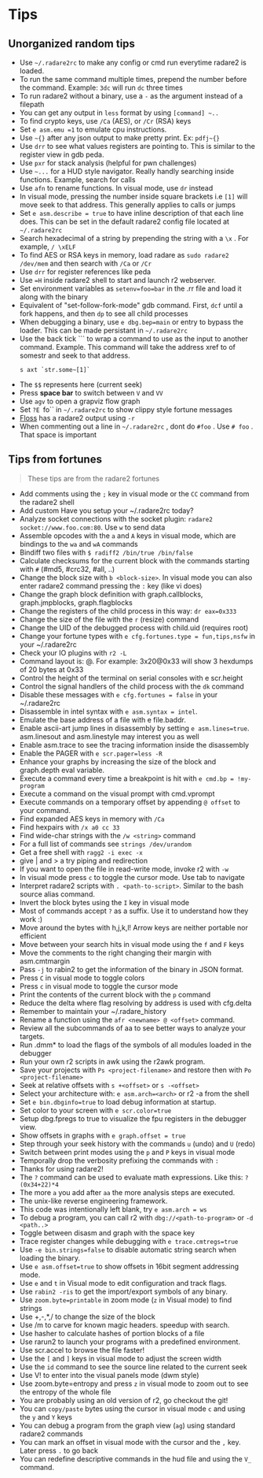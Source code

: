 # Tips

## **Unorganized random tips**

- Use `~/.radare2rc` to make any config or cmd run everytime radare2 is loaded.
- To run the same command multiple times, prepend the number before the command. Example: `3dc` will run `dc` three times
- To run radare2 without a binary, use a `-` as the argument instead of a filepath
- You can get any output in `less` format by using `[command] ~..`
- To find crypto keys, use `/Ca` (AES), or `/Cr` (RSA) keys
- Set `e asm.emu =1` to emulate cpu instructions.
- Use `~{}` after any json output to make pretty print. Ex: `pdfj~{}`
- Use `drr` to see what values registers are pointing to. This is similar to the register view in gdb peda.
- Use `pxr` for stack analysis (helpful for pwn challenges)
- Use `~...` for a HUD style navigator. Really handly searching inside functions. Example, search for calls
- Use `afn` to rename functions. In visual mode, use `dr` instead
- In visual mode, pressing the number inside square brackets i.e `[1]` will move seek to that address. This generally applies to calls or jumps
- Set `e asm.describe = true` to have inline description of that each line does. This can be set in the default radare2 config file located at `~/.radare2rc`
- Search hexadecimal of a string by prepending the string with a `\x` . For example, `/ \xELF`
- To find AES or RSA keys in memory, load radare as `sudo radare2 /dev/mem` and then search with `/Ca` or `/Cr`
- Use `drr` for register references like peda
- Use `=H` inside radare2 shell to start and launch r2 webserver.
- Set environment variables as `setenv=foo=bar` in the .rr file and load it along with the binary
- Equivalent of "set-follow-fork-mode" gdb command. First, `dcf` until a fork happens, and then `dp` to see all child processes
- When debugging a binary, use `e dbg.bep=main` or entry to bypass the loader. This can be made persistant in `~/.radare2rc`
- Use the back tick ``` to wrap a command to use as the input to another command. Example. This command will take the address xref to of somestr and seek to that address. 
	```text
	s axt `str.some~[1]`
	``` 
- The `$$` represents here (current seek)
- Press **space bar** to switch between `V` and `VV`
- Use `agv` to open a grapviz flow graph
- Set `?E `fo`` in `~/.radare2rc` to show clippy style fortune messages
- [Floss](https://github.com/fireeye/flare-floss/releases) has a radare2 output using `-r`
- When commenting out a line in `~/.radare2rc` , dont do `#foo` . Use `# foo` . That space is important


## **Tips from fortunes**
  > These tips are from the radare2 fortunes

 - Add comments using the `;` key in visual mode or the `CC` command from the radare2 shell
 - Add custom Have you setup your ~/.radare2rc today?
 - Analyze socket connections with the socket plugin: `radare2 socket://www.foo.com:80`. Use `w` to send data
 - Assemble opcodes with the `a` and `A` keys in visual mode, which are bindings to the `wa` and `wA` commands
 - Bindiff two files with `$ radiff2 /bin/true /bin/false`
 - Calculate checksums for the current block with the commands starting with `#` (#md5, #crc32, #all, ..)
 - Change the block size with `b <block-size>`. In visual mode you can also enter radare2 command pressing the `:` key (like vi does)
 - Change the graph block definition with graph.callblocks, graph.jmpblocks, graph.flagblocks
 - Change the registers of the child process in this way: `dr eax=0x333`
 - Change the size of the file with the `r` (resize) command
 - Change the UID of the debugged process with child.uid (requires root)
 - Change your fortune types with `e cfg.fortunes.type = fun,tips,nsfw` in your ~/.radare2rc
 - Check your IO plugins with `r2 -L`
 - Command layout is: <repeat><command><bytes>@<offset>.  For example: 3x20@0x33 will show 3 hexdumps of 20 bytes at 0x33
 - Control the height of the terminal on serial consoles with e scr.height
 - Control the signal handlers of the child process with the `dk` command
 - Disable these messages with `e cfg.fortunes = false` in your ~/.radare2rc
 - Disassemble in intel syntax with `e asm.syntax = intel`.
 - Emulate the base address of a file with e file.baddr.
 - Enable ascii-art jump lines in disassembly by setting `e asm.lines=true`. asm.linesout and asm.linestyle may interest you as well
 - Enable asm.trace to see the tracing information inside the disassembly
 - Enable the PAGER with `e scr.pager=less -R`
 - Enhance your graphs by increasing the size of the block and graph.depth eval variable.
 - Execute a command every time a breakpoint is hit with `e cmd.bp = !my-program`
 - Execute a command on the visual prompt with cmd.vprompt
 - Execute commands on a temporary offset by appending `@ offset` to your command.
 - Find expanded AES keys in memory with `/Ca`
 - Find hexpairs with `/x a0 cc 33`
 - Find wide-char strings with the `/w <string>` command
 - For a full list of commands see `strings /dev/urandom`
 - Get a free shell with `ragg2 -i exec -x`
 - give | and > a try piping and redirection
 - If you want to open the file in read-write mode, invoke r2 with `-w`
 - In visual mode press `c` to toggle the cursor mode. Use tab to navigate
 - Interpret radare2 scripts with `. <path-to-script>`. Similar to the bash source alias command.
 - Invert the block bytes using the `I` key in visual mode
 - Most of commands accept `?` as a suffix. Use it to understand how they work :)
 - Move around the bytes with h,j,k,l! Arrow keys are neither portable nor efficient
 - Move between your search hits in visual mode using the `f` and `F` keys
 - Move the comments to the right changing their margin with asm.cmtmargin
 - Pass `-j` to rabin2 to get the information of the binary in JSON format.
 - Press `C` in visual mode to toggle colors
 - Press `c` in visual mode to toggle the cursor mode
 - Print the contents of the current block with the `p` command
 - Reduce the delta where flag resolving by address is used with cfg.delta
 - Remember to maintain your ~/.radare_history
 - Rename a function using the `afr <newname> @ <offset>` command.
 - Review all the subcommands of aa to see better ways to analyze your targets.
 - Run .dmm* to load the flags of the symbols of all modules loaded in the debugger
 - Run your own r2 scripts in awk using the r2awk program.
 - Save your projects with `Ps <project-filename>` and restore then with `Po <project-filename>`
 - Seek at relative offsets with `s +<offset>` or `s -<offset>`
 - Select your architecture with: `e asm.arch=<arch>` or r2 -a from the shell
 - Set `e bin.dbginfo=true` to load debug information at startup.
 - Set color to your screen with `e scr.color=true`
 - Setup dbg.fpregs to true to visualize the fpu registers in the debugger view.
 - Show offsets in graphs with `e graph.offset = true`
 - Step through your seek history with the commands `u` (undo) and `U` (redo)
 - Switch between print modes using the `p` and `P` keys in visual mode
 - Temporally drop the verbosity prefixing the commands with `:`
 - Thanks for using radare2!
 - The `?` command can be used to evaluate math expressions. Like this: `? (0x34+22)*4`
 - The more `a` you add after `aa` the more analysis steps are executed.
 - The unix-like reverse engineering framework.
 - This code was intentionally left blank, try `e asm.arch = ws`
 - To debug a program, you can call r2 with `dbg://<path-to-program>` or `-d <path..>`
 - Toggle between disasm and graph with the space key
 - Trace register changes while debugging with `e trace.cmtregs=true`
 - Use `-e bin.strings=false` to disable automatic string search when loading the binary.
 - Use `e asm.offset=true` to show offsets in 16bit segment addressing mode.
 - Use `e` and `t` in Visual mode to edit configuration and track flags.
 - Use `rabin2 -ris` to get the import/export symbols of any binary.
 - Use `zoom.byte=printable` in zoom mode (`z` in Visual mode) to find strings
 - Use +,-,*,/ to change the size of the block
 - Use /m to carve for known magic headers. speedup with search.
 - Use hasher to calculate hashes of portion blocks of a file
 - Use rarun2 to launch your programs with a predefined environment.
 - Use scr.accel to browse the file faster!
 - Use the `[` and `]` keys in visual mode to adjust the screen width
 - Use the `id` command to see the source line related to the current seek
 - Use V! to enter into the visual panels mode (dwm style)
 - Use zoom.byte=entropy and press `z` in visual mode to zoom out to see the entropy of the whole file
 - You are probably using an old version of r2, go checkout the git!
 - You can `copy/paste` bytes using the cursor in visual mode `c` and using the `y` and `Y` keys
 - You can debug a program from the graph view (`ag`) using standard radare2 commands
 - You can mark an offset in visual mode with the cursor and the `,` key. Later press `.` to go back
 - You can redefine descriptive commands in the hud file and using the `V_` command.
